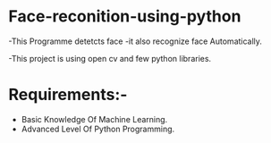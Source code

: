 # Face-reconition-using-python
-This Programme detetcts face
-it also recognize face Automatically.

-This project is using open cv and few python libraries.
 # Requirements:-
 - Basic Knowledge Of Machine Learning.
 - Advanced Level Of Python Programming.
